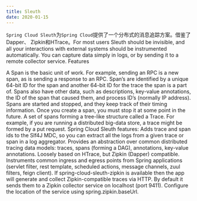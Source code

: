 ```yaml
---
title: Sleuth
date: 2020-01-15
---
```


`Spring Cloud Sleuth`为`Spring Cloud`提供了一个分布式的消息追踪方案。借鉴了Dapper、 Zipkin和HTrace。For most users Sleuth should be invisible, and all your interactions with external systems should be instrumented automatically. You can capture data simply in logs, or by sending it to a remote collector service.
Features

A Span is the basic unit of work. For example, sending an RPC is a new span, as is sending a response to an RPC. Span’s are identified by a unique 64-bit ID for the span and another 64-bit ID for the trace the span is a part of. Spans also have other data, such as descriptions, key-value annotations, the ID of the span that caused them, and process ID’s (normally IP address). Spans are started and stopped, and they keep track of their timing information. Once you create a span, you must stop it at some point in the future. A set of spans forming a tree-like structure called a Trace. For example, if you are running a distributed big-data store, a trace might be formed by a put request.
Spring Cloud Sleuth features:
Adds trace and span ids to the Slf4J MDC, so you can extract all the logs from a given trace or span in a log aggregator.
Provides an abstraction over common distributed tracing data models: traces, spans (forming a DAG), annotations, key-value annotations. Loosely based on HTrace, but Zipkin (Dapper) compatible.
Instruments common ingress and egress points from Spring applications (servlet filter, rest template, scheduled actions, message channels, zuul filters, feign client).
If spring-cloud-sleuth-zipkin is available then the app will generate and collect Zipkin-compatible traces via HTTP. By default it sends them to a Zipkin collector service on localhost (port 9411). Configure the location of the service using spring.zipkin.baseUrl.

